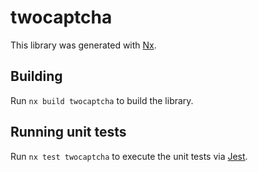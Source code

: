 # twocaptcha

This library was generated with [Nx](https://nx.dev).

## Building

Run `nx build twocaptcha` to build the library.

## Running unit tests

Run `nx test twocaptcha` to execute the unit tests via [Jest](https://jestjs.io).
